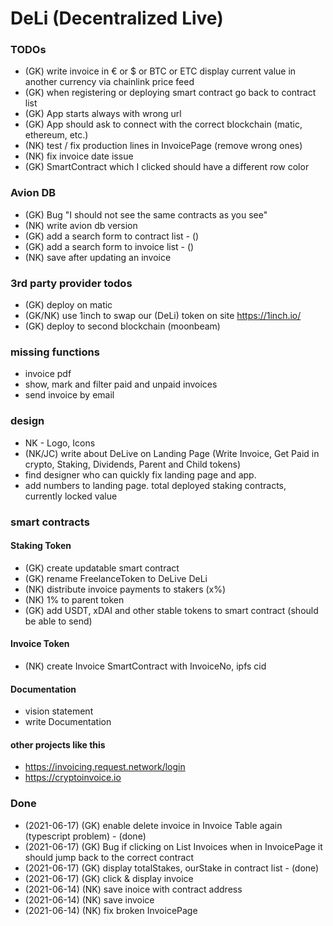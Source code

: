 # DeLi (Decentralized Live)

### TODOs
- (GK) write invoice in € or $ or BTC or ETC display current value in another currency via chainlink price feed 
- (GK) when registering or deploying smart contract go back to contract list
- (GK) App starts always with wrong url
- (GK) App should ask to connect with the correct blockchain (matic, ethereum, etc.) 
- (NK) test / fix production lines in InvoicePage (remove wrong ones)
- (NK) fix invoice date issue
- (GK) SmartContract which I clicked should have a different row color 

### Avion DB
- (GK) Bug "I should not see the same contracts as you see"
- (NK) write avion db version
- (GK) add a search form to contract list - ()
- (GK) add a search form to invoice list - ()
- (NK) save after updating an invoice 

### 3rd party provider todos
- (GK) deploy on matic
- (GK/NK) use 1inch to swap our (DeLi) token on site https://1inch.io/
- (GK) deploy to second blockchain (moonbeam)

### missing functions
- invoice pdf
- show, mark and filter paid and unpaid invoices 
- send invoice by email


### design
- NK - Logo, Icons
- (NK/JC) write about DeLive on Landing Page (Write Invoice, Get Paid in crypto, Staking, Dividends, Parent and Child tokens)
- find designer who can quickly fix landing page and app.
- add numbers to landing page. total deployed staking contracts, currently locked value

### smart contracts
#### Staking Token
- (GK) create updatable smart contract
- (GK) rename FreelanceToken to DeLive DeLi
- (NK) distribute invoice payments to stakers (x%)
- (NK) 1% to parent token 
- (GK) add USDT, xDAI and other stable tokens to smart contract (should be able to send)


#### Invoice Token
- (NK) create Invoice SmartContract with InvoiceNo, ipfs cid

#### Documentation
- vision statement
- write Documentation

#### other projects like this
- https://invoicing.request.network/login
- https://cryptoinvoice.io


### Done
- (2021-06-17) (GK) enable delete invoice in Invoice Table again (typescript problem) - (done)
- (2021-06-17) (GK) Bug if clicking on List Invoices when in InvoicePage it should jump back to the correct contract
- (2021-06-17) (GK) display totalStakes, ourStake in contract list - (done)
- (2021-06-17) (GK) click & display invoice
- (2021-06-14) (NK) save inoice with contract address
- (2021-06-14) (NK) save invoice
- (2021-06-14) (NK) fix broken InvoicePage 